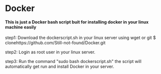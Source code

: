 # Docker

#### This is just a Docker bash script buit for installing docker in your linux machine easily

step1: Download the dockerscript.sh in your linux server using wget or git 
     $ clonehttps://github.com/Still-not-found/Docker.git

step2: Login as root user in your linux server.

step3: Run the command "sudo bash dockerscript.sh" the script will automatically get run and install Docker in your server.
